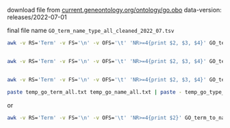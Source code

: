 download file from [current.geneontology.org/ontology/go.obo](http://current.geneontology.org/ontology/go.obo)
data-version: releases/2022-07-01

final file name `GO_term_name_type_all_cleaned_2022_07.tsv`

```bash
awk -v RS='Term' -v FS='\n' -v OFS='\t' 'NR>=4{print $2, $3, $4}' GO_term_to_name_full_2022_07.txt | grep id: | cut -f1 | cut -d " " -f2 > temp_go_term_all.txt


awk -v RS='Term' -v FS='\n' -v OFS='\t' 'NR>=4{print $2, $3, $4}' GO_term_to_name_full_2022_07.txt | grep id: | cut -f2 | cut -d " " -f1 --complement > temp_go_name_all.txt


awk -v RS='Term' -v FS='\n' -v OFS='\t' 'NR>=4{print $2, $3, $4}' GO_term_to_name_full_2022_07.txt | grep id: | cut -f3 | cut -d " " -f2 > temp_go_type_all.txt

paste temp_go_term_all.txt temp_go_name_all.txt | paste - temp_go_type_all.txt > GO_term_name_type_all_cleaned_2022_07.tsv

```

or

```bash
awk -v RS='Term' -v FS='\n' -v OFS='\t' 'NR>=4{print $2}' GO_term_to_name_full_2022_07.txt | grep id: | cut -d " " -f2 > temp_go_term_all.txt

```